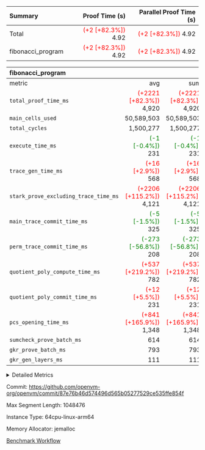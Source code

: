 | Summary | Proof Time (s) | Parallel Proof Time (s) |
|:---|---:|---:|
| Total | <span style='color: red'>(+2 [+82.3%])</span> 4.92 | <span style='color: red'>(+2 [+82.3%])</span> 4.92 |
| fibonacci_program | <span style='color: red'>(+2 [+82.3%])</span> 4.92 | <span style='color: red'>(+2 [+82.3%])</span> 4.92 |


| fibonacci_program |||||
|:---|---:|---:|---:|---:|
|metric|avg|sum|max|min|
| `total_proof_time_ms ` | <span style='color: red'>(+2221 [+82.3%])</span> 4,920 | <span style='color: red'>(+2221 [+82.3%])</span> 4,920 | <span style='color: red'>(+2221 [+82.3%])</span> 4,920 | <span style='color: red'>(+2221 [+82.3%])</span> 4,920 |
| `main_cells_used     ` |  50,589,503 |  50,589,503 |  50,589,503 |  50,589,503 |
| `total_cycles        ` |  1,500,277 |  1,500,277 |  1,500,277 |  1,500,277 |
| `execute_time_ms     ` | <span style='color: green'>(-1 [-0.4%])</span> 231 | <span style='color: green'>(-1 [-0.4%])</span> 231 | <span style='color: green'>(-1 [-0.4%])</span> 231 | <span style='color: green'>(-1 [-0.4%])</span> 231 |
| `trace_gen_time_ms   ` | <span style='color: red'>(+16 [+2.9%])</span> 568 | <span style='color: red'>(+16 [+2.9%])</span> 568 | <span style='color: red'>(+16 [+2.9%])</span> 568 | <span style='color: red'>(+16 [+2.9%])</span> 568 |
| `stark_prove_excluding_trace_time_ms` | <span style='color: red'>(+2206 [+115.2%])</span> 4,121 | <span style='color: red'>(+2206 [+115.2%])</span> 4,121 | <span style='color: red'>(+2206 [+115.2%])</span> 4,121 | <span style='color: red'>(+2206 [+115.2%])</span> 4,121 |
| `main_trace_commit_time_ms` | <span style='color: green'>(-5 [-1.5%])</span> 325 | <span style='color: green'>(-5 [-1.5%])</span> 325 | <span style='color: green'>(-5 [-1.5%])</span> 325 | <span style='color: green'>(-5 [-1.5%])</span> 325 |
| `perm_trace_commit_time_ms` | <span style='color: green'>(-273 [-56.8%])</span> 208 | <span style='color: green'>(-273 [-56.8%])</span> 208 | <span style='color: green'>(-273 [-56.8%])</span> 208 | <span style='color: green'>(-273 [-56.8%])</span> 208 |
| `quotient_poly_compute_time_ms` | <span style='color: red'>(+537 [+219.2%])</span> 782 | <span style='color: red'>(+537 [+219.2%])</span> 782 | <span style='color: red'>(+537 [+219.2%])</span> 782 | <span style='color: red'>(+537 [+219.2%])</span> 782 |
| `quotient_poly_commit_time_ms` | <span style='color: red'>(+12 [+5.5%])</span> 231 | <span style='color: red'>(+12 [+5.5%])</span> 231 | <span style='color: red'>(+12 [+5.5%])</span> 231 | <span style='color: red'>(+12 [+5.5%])</span> 231 |
| `pcs_opening_time_ms ` | <span style='color: red'>(+841 [+165.9%])</span> 1,348 | <span style='color: red'>(+841 [+165.9%])</span> 1,348 | <span style='color: red'>(+841 [+165.9%])</span> 1,348 | <span style='color: red'>(+841 [+165.9%])</span> 1,348 |
| `sumcheck_prove_batch_ms` |  614 |  614 |  614 |  614 |
| `gkr_prove_batch_ms  ` |  793 |  793 |  793 |  793 |
| `gkr_gen_layers_ms   ` |  111 |  111 |  111 |  111 |



<details>
<summary>Detailed Metrics</summary>

|  | generate_perm_trace_time_ms |
| --- |
|  | 324 | 

| group | num_segments | keygen_time_ms | commit_exe_time_ms |
| --- | --- | --- | --- |
| fibonacci_program | 1 | 238 | 6 | 

| group | air_name | quotient_deg | interactions | constraints |
| --- | --- | --- | --- | --- |
| fibonacci_program | AccessAdapterAir<16> | 2 | 5 | 10 | 
| fibonacci_program | AccessAdapterAir<2> | 2 | 5 | 10 | 
| fibonacci_program | AccessAdapterAir<32> | 2 | 5 | 10 | 
| fibonacci_program | AccessAdapterAir<4> | 2 | 5 | 10 | 
| fibonacci_program | AccessAdapterAir<8> | 2 | 5 | 10 | 
| fibonacci_program | BitwiseOperationLookupAir<8> | 2 | 2 | 4 | 
| fibonacci_program | MemoryMerkleAir<8> | 2 | 4 | 37 | 
| fibonacci_program | PersistentBoundaryAir<8> | 2 | 3 | 6 | 
| fibonacci_program | PhantomAir | 2 | 3 | 4 | 
| fibonacci_program | Poseidon2PeripheryAir<BabyBearParameters>, 1> | 2 | 1 | 286 | 
| fibonacci_program | ProgramAir | 2 | 1 | 4 | 
| fibonacci_program | RangeTupleCheckerAir<2> | 2 | 1 | 4 | 
| fibonacci_program | Rv32HintStoreAir | 2 | 18 | 19 | 
| fibonacci_program | VariableRangeCheckerAir | 2 | 1 | 4 | 
| fibonacci_program | VmAirWrapper<Rv32BaseAluAdapterAir, BaseAluCoreAir<4, 8> | 2 | 20 | 26 | 
| fibonacci_program | VmAirWrapper<Rv32BaseAluAdapterAir, LessThanCoreAir<4, 8> | 2 | 18 | 32 | 
| fibonacci_program | VmAirWrapper<Rv32BaseAluAdapterAir, ShiftCoreAir<4, 8> | 2 | 24 | 80 | 
| fibonacci_program | VmAirWrapper<Rv32BranchAdapterAir, BranchEqualCoreAir<4> | 2 | 11 | 15 | 
| fibonacci_program | VmAirWrapper<Rv32BranchAdapterAir, BranchLessThanCoreAir<4, 8> | 2 | 13 | 29 | 
| fibonacci_program | VmAirWrapper<Rv32CondRdWriteAdapterAir, Rv32JalLuiCoreAir> | 2 | 10 | 13 | 
| fibonacci_program | VmAirWrapper<Rv32JalrAdapterAir, Rv32JalrCoreAir> | 2 | 16 | 13 | 
| fibonacci_program | VmAirWrapper<Rv32LoadStoreAdapterAir, LoadSignExtendCoreAir<4, 8> | 2 | 18 | 22 | 
| fibonacci_program | VmAirWrapper<Rv32LoadStoreAdapterAir, LoadStoreCoreAir<4> | 2 | 17 | 29 | 
| fibonacci_program | VmAirWrapper<Rv32MultAdapterAir, DivRemCoreAir<4, 8> | 2 | 25 | 68 | 
| fibonacci_program | VmAirWrapper<Rv32MultAdapterAir, MulHCoreAir<4, 8> | 2 | 24 | 15 | 
| fibonacci_program | VmAirWrapper<Rv32MultAdapterAir, MultiplicationCoreAir<4, 8> | 2 | 19 | 8 | 
| fibonacci_program | VmAirWrapper<Rv32RdWriteAdapterAir, Rv32AuipcCoreAir> | 2 | 12 | 9 | 
| fibonacci_program | VmConnectorAir | 2 | 5 | 9 | 

| group | air_name | segment | rows | prep_cols | perm_cols | main_cols | cells |
| --- | --- | --- | --- | --- | --- | --- | --- |
| fibonacci_program | AccessAdapterAir<8> | 0 | 128 |  | 12 | 17 | 3,712 | 
| fibonacci_program | BitwiseOperationLookupAir<8> | 0 | 65,536 | 3 | 12 | 2 | 917,504 | 
| fibonacci_program | MemoryMerkleAir<8> | 0 | 512 |  | 12 | 32 | 22,528 | 
| fibonacci_program | PersistentBoundaryAir<8> | 0 | 128 |  | 12 | 20 | 4,096 | 
| fibonacci_program | PhantomAir | 0 | 1 |  | 12 | 6 | 18 | 
| fibonacci_program | Poseidon2PeripheryAir<BabyBearParameters>, 1> | 0 | 256 |  | 12 | 300 | 79,872 | 
| fibonacci_program | ProgramAir | 0 | 8,192 |  | 12 | 10 | 180,224 | 
| fibonacci_program | RangeTupleCheckerAir<2> | 0 | 524,288 | 2 | 12 | 1 | 6,815,744 | 
| fibonacci_program | Rv32HintStoreAir | 0 | 4 |  | 12 | 32 | 176 | 
| fibonacci_program | VariableRangeCheckerAir | 0 | 262,144 | 2 | 12 | 1 | 3,407,872 | 
| fibonacci_program | VmAirWrapper<Rv32BaseAluAdapterAir, BaseAluCoreAir<4, 8> | 0 | 1,048,576 |  | 12 | 36 | 50,331,648 | 
| fibonacci_program | VmAirWrapper<Rv32BaseAluAdapterAir, LessThanCoreAir<4, 8> | 0 | 524,288 |  | 12 | 37 | 25,690,112 | 
| fibonacci_program | VmAirWrapper<Rv32BranchAdapterAir, BranchEqualCoreAir<4> | 0 | 262,144 |  | 12 | 26 | 9,961,472 | 
| fibonacci_program | VmAirWrapper<Rv32BranchAdapterAir, BranchLessThanCoreAir<4, 8> | 0 | 8 |  | 12 | 32 | 352 | 
| fibonacci_program | VmAirWrapper<Rv32CondRdWriteAdapterAir, Rv32JalLuiCoreAir> | 0 | 131,072 |  | 12 | 18 | 3,932,160 | 
| fibonacci_program | VmAirWrapper<Rv32JalrAdapterAir, Rv32JalrCoreAir> | 0 | 32 |  | 12 | 28 | 1,280 | 
| fibonacci_program | VmAirWrapper<Rv32LoadStoreAdapterAir, LoadStoreCoreAir<4> | 0 | 128 |  | 12 | 41 | 6,784 | 
| fibonacci_program | VmAirWrapper<Rv32RdWriteAdapterAir, Rv32AuipcCoreAir> | 0 | 16 |  | 12 | 20 | 512 | 
| fibonacci_program | VmConnectorAir | 0 | 2 | 1 | 12 | 5 | 34 | 

| group | segment | trace_gen_time_ms | total_proof_time_ms | total_cycles | total_cells | sumcheck_prove_batch_ms | stark_prove_excluding_trace_time_ms | quotient_poly_compute_time_ms | quotient_poly_commit_time_ms | perm_trace_commit_time_ms | pcs_opening_time_ms | main_trace_commit_time_ms | main_cells_used | gkr_prove_batch_ms | gkr_gen_layers_ms | execute_time_ms |
| --- | --- | --- | --- | --- | --- | --- | --- | --- | --- | --- | --- | --- | --- | --- | --- | --- |
| fibonacci_program | 0 | 568 | 4,920 | 1,500,277 | 101,356,100 | 614 | 4,121 | 782 | 231 | 208 | 1,348 | 325 | 50,589,503 | 793 | 111 | 231 | 

| group | segment | trace_height_constraint | weighted_sum | threshold |
| --- | --- | --- | --- | --- |
| fibonacci_program | 0 | 0 | 3,932,542 | 2,013,265,921 | 
| fibonacci_program | 0 | 1 | 10,749,400 | 2,013,265,921 | 
| fibonacci_program | 0 | 2 | 1,966,271 | 2,013,265,921 | 
| fibonacci_program | 0 | 3 | 10,749,532 | 2,013,265,921 | 
| fibonacci_program | 0 | 4 | 1,664 | 2,013,265,921 | 
| fibonacci_program | 0 | 5 | 640 | 2,013,265,921 | 
| fibonacci_program | 0 | 6 | 7,209,100 | 2,013,265,921 | 
| fibonacci_program | 0 | 7 |  | 2,013,265,921 | 
| fibonacci_program | 0 | 8 | 35,535,101 | 2,013,265,921 | 

</details>


Commit: https://github.com/openvm-org/openvm/commit/87e76b46d574496d565b05277529ce535ffe854f

Max Segment Length: 1048476

Instance Type: 64cpu-linux-arm64

Memory Allocator: jemalloc

[Benchmark Workflow](https://github.com/openvm-org/openvm/actions/runs/14383327306)
